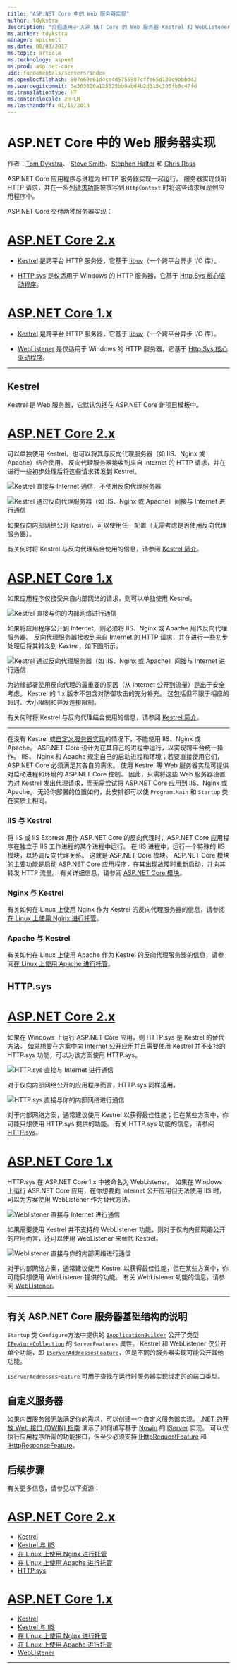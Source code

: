 ```yaml
---
title: "ASP.NET Core 中的 Web 服务器实现"
author: tdykstra
description: "介绍适用于 ASP.NET Core 的 Web 服务器 Kestrel 和 WebListener。 提供了如何进行选择以及何时将其与反向代理服务器结合使用的指南。"
ms.author: tdykstra
manager: wpickett
ms.date: 08/03/2017
ms.topic: article
ms.technology: aspnet
ms.prod: asp.net-core
uid: fundamentals/servers/index
ms.openlocfilehash: 807e60e61d4ce4d5755987cffe65d130c9bbbd42
ms.sourcegitcommit: 3e303620a125325bb9abd4b2d315c106fb8c47fd
ms.translationtype: HT
ms.contentlocale: zh-CN
ms.lasthandoff: 01/19/2018
---
```

# <a name="web-server-implementations-in-aspnet-core"></a>ASP.NET Core 中的 Web 服务器实现

作者：[Tom Dykstra](https://github.com/tdykstra)、 [Steve Smith](https://ardalis.com/)、[Stephen Halter](https://twitter.com/halter73) 和 [Chris Ross](https://github.com/Tratcher)

ASP.NET Core 应用程序与进程内 HTTP 服务器实现一起运行。 服务器实现侦听 HTTP 请求，并在一系列[请求功能](https://docs.microsoft.com/aspnet/core/fundamentals/request-features)被撰写到 `HttpContext` 时将这些请求展现到应用程序中。

ASP.NET Core 交付两种服务器实现：

# <a name="aspnet-core-2xtabaspnetcore2x"></a>[ASP.NET Core 2.x](#tab/aspnetcore2x)

* [Kestrel](kestrel.md) 是跨平台 HTTP 服务器，它基于 [libuv](https://github.com/libuv/libuv)（一个跨平台异步 I/O 库）。

* [HTTP.sys](httpsys.md) 是仅适用于 Windows 的 HTTP 服务器，它基于 [Http.Sys 核心驱动程序](https://msdn.microsoft.com/library/windows/desktop/aa364510.aspx)。

# <a name="aspnet-core-1xtabaspnetcore1x"></a>[ASP.NET Core 1.x](#tab/aspnetcore1x)

* [Kestrel](kestrel.md) 是跨平台 HTTP 服务器，它基于 [libuv](https://github.com/libuv/libuv)（一个跨平台异步 I/O 库）。

* [WebListener](weblistener.md) 是仅适用于 Windows 的 HTTP 服务器，它基于 [Http.Sys 核心驱动程序](https://msdn.microsoft.com/library/windows/desktop/aa364510.aspx)。

---

## <a name="kestrel"></a>Kestrel

Kestrel 是 Web 服务器，它默认包括在 ASP.NET Core 新项目模板中。 

# <a name="aspnet-core-2xtabaspnetcore2x"></a>[ASP.NET Core 2.x](#tab/aspnetcore2x)

可以单独使用 Kestrel，也可以将其与反向代理服务器（如 IIS、Nginx 或 Apache）结合使用。 反向代理服务器接收到来自 Internet 的 HTTP 请求，并在进行一些初步处理后将这些请求转发到 Kestrel。

![Kestrel 直接与 Internet 通信，不使用反向代理服务器](kestrel/_static/kestrel-to-internet2.png)

![Kestrel 通过反向代理服务器（如 IIS、Nginx 或 Apache）间接与 Internet 进行通信](kestrel/_static/kestrel-to-internet.png)

如果仅向内部网络公开 Kestrel，可以使用任一配置（无需考虑是否使用反向代理服务器）。

有关何时将 Kestrel 与反向代理结合使用的信息，请参阅 [Kestrel 简介](kestrel.md)。

# <a name="aspnet-core-1xtabaspnetcore1x"></a>[ASP.NET Core 1.x](#tab/aspnetcore1x)

如果应用程序仅接受来自内部网络的请求，则可以单独使用 Kestrel。

![Kestrel 直接与你的内部网络进行通信](kestrel/_static/kestrel-to-internal.png)

如果将应用程序公开到 Internet，则必须将 IIS、Nginx 或 Apache 用作反向代理服务器。 反向代理服务器接收到来自 Internet 的 HTTP 请求，并在进行一些初步处理后将其转发到 Kestrel，如下图所示。

![Kestrel 通过反向代理服务器（如 IIS、Nginx 或 Apache）间接与 Internet 进行通信](kestrel/_static/kestrel-to-internet.png)

为边缘部署使用反向代理的最重要的原因（从 Internet 公开到流量）是出于安全考虑。 Kestrel 的 1.x 版本不包含对防御攻击的充分补充。 这包括但不限于相应的超时、大小限制和并发连接限制。

有关何时将 Kestrel 与反向代理结合使用的信息，请参阅 [Kestrel 简介](kestrel.md)。

---

在没有 Kestrel 或[自定义服务器实现](#custom-servers)的情况下，不能使用 IIS、Nginx 或 Apache。 ASP.NET Core 设计为在其自己的进程中运行，以实现跨平台统一操作。 IIS、 Nginx 和 Apache 规定自己的启动进程和环境；若要直接使用它们，ASP.NET Core 必须满足其各自的需求。 使用 Kestrel 等 Web 服务器实现可提供对启动进程和环境的 ASP.NET Core 控制。 因此，只需将这些 Web 服务器设置为对 Kestrel 发出代理请求，而无需尝试将 ASP.NET Core 应用到 IIS、Nginx 或 Apache。 无论你部署的位置如何，此安排都可以使 `Program.Main` 和 `Startup` 类在实质上相同。

### <a name="iis-with-kestrel"></a>IIS 与 Kestrel

将 IIS 或 IIS Express 用作 ASP.NET Core 的反向代理时，ASP.NET Core 应用程序在独立于 IIS 工作进程的某个进程中运行。 在 IIS 进程中，运行一个特殊的 IIS 模块，以协调反向代理关系。  这就是 ASP.NET Core 模块。 ASP.NET Core 模块的主要功能是启动 ASP.NET Core 应用程序，在其出现故障时重新启动，并向其转发 HTTP 流量。 有关详细信息，请参阅 [ASP.NET Core 模块](aspnet-core-module.md)。 

### <a name="nginx-with-kestrel"></a>Nginx 与 Kestrel

有关如何在 Linux 上使用 Nginx 作为 Kestrel 的反向代理服务器的信息，请参阅[在 Linux 上使用 Nginx 进行托管](xref:host-and-deploy/linux-nginx)。

### <a name="apache-with-kestrel"></a>Apache 与 Kestrel

有关如何在 Linux 上使用 Apache 作为 Kestrel 的反向代理服务器的信息，请参阅[在 Linux 上使用 Apache 进行托管](xref:host-and-deploy/linux-apache)。

## <a name="httpsys"></a>HTTP.sys

# <a name="aspnet-core-2xtabaspnetcore2x"></a>[ASP.NET Core 2.x](#tab/aspnetcore2x)

如果在 Windows 上运行 ASP.NET Core 应用，则 HTTP.sys 是 Kestrel 的替代方法。 如果想要在方案中向 Internet 公开应用并且需要使用 Kestrel 并不支持的 HTTP.sys 功能，可以为该方案使用 HTTP.sys。 

![HTTP.sys 直接与 Internet 进行通信](httpsys/_static/httpsys-to-internet.png)

对于仅向内部网络公开的应用程序而言，HTTP.sys 同样适用。 

![HTTP.sys 直接与你的内部网络进行通信](httpsys/_static/httpsys-to-internal.png)

对于内部网络方案，通常建议使用 Kestrel 以获得最佳性能；但在某些方案中，你可能只想使用 HTTP.sys 提供的功能。 有关 HTTP.sys 功能的信息，请参阅 [HTTP.sys](httpsys.md)。

# <a name="aspnet-core-1xtabaspnetcore1x"></a>[ASP.NET Core 1.x](#tab/aspnetcore1x)

HTTP.sys 在 ASP.NET Core 1.x 中被命名为 WebListener。 如果在 Windows 上运行 ASP.NET Core 应用，在你想要向 Internet 公开应用但无法使用 IIS 时，可以为方案使用 WebListener 作为替代方法。

![Weblistener 直接与 Internet 进行通信](weblistener/_static/weblistener-to-internet.png)

如果需要使用 Kestrel 并不支持的 WebListener 功能，则对于仅向内部网络公开的应用而言，还可以使用 WebListener 来替代 Kestrel。 

![Weblistener 直接与你的内部网络进行通信](weblistener/_static/weblistener-to-internal.png)

对于内部网络方案，通常建议使用 Kestrel 以获得最佳性能，但在某些方案中，你可能只想使用 WebListener 提供的功能。 有关 WebListener 功能的信息，请参阅 [WebListener](weblistener.md)。

---

## <a name="notes-about-aspnet-core-server-infrastructure"></a>有关 ASP.NET Core 服务器基础结构的说明

`Startup` 类 `Configure`方法中提供的 [`IApplicationBuilder`](/aspnet/core/api/microsoft.aspnetcore.builder.iapplicationbuilder) 公开了类型 [`IFeatureCollection`](/aspnet/core/api/microsoft.aspnetcore.http.features.ifeaturecollection) 的 `ServerFeatures` 属性。 Kestrel 和 WebListener 仅公开单个功能，即 [`IServerAddressesFeature`](/aspnet/core/api/microsoft.aspnetcore.hosting.server.features.iserveraddressesfeature)，但是不同的服务器实现可能公开其他功能。

`IServerAddressesFeature` 可用于查找在运行时服务器实现绑定的的端口类型。

## <a name="custom-servers"></a>自定义服务器

如果内置服务器无法满足你的需求，可以创建一个自定义服务器实现。 [.NET 的开放 Web 接口 (OWIN) 指南](../owin.md) 演示了如何编写基于 [Nowin](https://github.com/Bobris/Nowin) 的 [IServer](https://docs.microsoft.com/aspnet/core/api/microsoft.aspnetcore.hosting.server.iserver) 实现。 可以仅执行应用程序所需的功能接口，但至少必须支持 [IHttpRequestFeature](https://docs.microsoft.com/aspnet/core/api/microsoft.aspnetcore.http.features.ihttprequestfeature) 和 [IHttpResponseFeature](https://docs.microsoft.com/aspnet/core/api/microsoft.aspnetcore.http.features.ihttpresponsefeature)。

## <a name="next-steps"></a>后续步骤

有关更多信息，请参见以下资源：

# <a name="aspnet-core-2xtabaspnetcore2x"></a>[ASP.NET Core 2.x](#tab/aspnetcore2x)

- [Kestrel](kestrel.md)
- [Kestrel 与 IIS](aspnet-core-module.md)
- [在 Linux 上使用 Nginx 进行托管](xref:host-and-deploy/linux-nginx)
- [在 Linux 上使用 Apache 进行托管](xref:host-and-deploy/linux-apache)
- [HTTP.sys](httpsys.md)

# <a name="aspnet-core-1xtabaspnetcore1x"></a>[ASP.NET Core 1.x](#tab/aspnetcore1x)

- [Kestrel](kestrel.md)
- [Kestrel 与 IIS](aspnet-core-module.md)
- [在 Linux 上使用 Nginx 进行托管](xref:host-and-deploy/linux-nginx)
- [在 Linux 上使用 Apache 进行托管](xref:host-and-deploy/linux-apache)
- [WebListener](weblistener.md)

---
